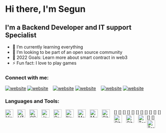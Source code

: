 # Hi there, I'm Segun

## I'm a Backend Developer and IT support Specialist

- 🌱 I’m currently learning everything
- 👯 I’m looking to be part of an open source community 
- 🥅 2022 Goals: Learn more about smart contract in web3
- ⚡ Fun fact: I love to play games

### Connect with me:

[![website](./img/twitter-light.svg)](https://twitter.com/Obasegun123#gh-light-mode-only)
[![website](./img/twitter-dark.svg)](https://twitter.com/Obasegun123#gh-dark-mode-only)
&nbsp;&nbsp;
[![website](./img/linkedin-light.svg)](https://www.linkedin.com/in/obasootosegun#gh-light-mode-only)
[![website](./img/linkedin-dark.svg)](https://www.linkedin.com/in/obasootosegun#gh-dark-mode-only)
&nbsp;&nbsp;
[![website](./img/instagram-light.svg)](https://www.instagram.com/obasootosegun#gh-light-mode-only)
[![website](./img/instagram-dark.svg)](https://www.instagram.com/obasootosegunr#gh-dark-mode-only)


### Languages and Tools:

[<img align="left" alt="Visual Studio Code" width="26px" src="https://cdn.jsdelivr.net/gh/devicons/devicon/icons/vscode/vscode-original.svg" style="padding-right:10px;" />]
[<img align="left" alt="HTML5" width="26px" src="https://cdn.jsdelivr.net/gh/devicons/devicon/icons/html5/html5-original.svg" style="padding-right:10px;" />]
[<img align="left" alt="CSS3" width="26px" src="https://cdn.jsdelivr.net/gh/devicons/devicon/icons/css3/css3-original.svg" style="padding-right:10px;" />]
[<img align="left" alt="JavaScript" width="26px" src="https://cdn.jsdelivr.net/gh/devicons/devicon/icons/javascript/javascript-original.svg" style="padding-right:10px;" />]
[<img align="left" alt="GraphQL" width="26px" src="https://cdn.jsdelivr.net/gh/devicons/devicon/icons/graphql/graphql-plain.svg" style="padding-right:10px;" />]
[<img align="left" alt="Node.js" width="26px" src="https://cdn.jsdelivr.net/gh/devicons/devicon/icons/nodejs/nodejs-original.svg" style="padding-right:10px;" />]
[<img align="left" alt="MongoDB" width="26px" src="https://cdn.jsdelivr.net/gh/devicons/devicon/icons/mongodb/mongodb-original.svg" style="padding-right:10px;" />]
[<img align="left" alt="MySQL" width="26px" src="https://cdn.jsdelivr.net/gh/devicons/devicon/icons/mysql/mysql-original.svg" style="padding-right:10px;" />]
[<img align="left" alt="Git" width="26px" src="https://cdn.jsdelivr.net/gh/devicons/devicon/icons/git/git-original.svg" style="padding-right:10px;" />]
[<img align="left" alt="GitHub" width="26px" src="https://user-images.githubusercontent.com/3369400/139447912-e0f43f33-6d9f-45f8-be46-2df5bbc91289.png" style="padding-right:10px;" />]
[<img align="left" alt="GitHub" width="26px" src="https://user-images.githubusercontent.com/3369400/139448065-39a229ba-4b06-434b-bc67-616e2ed80c8f.png" style="padding-right:10px;" />]
[<img align="left" alt="Terminal" width="26px" src="./img/terminal-light.svg" />]
[<img align="left" alt="Terminal" width="26px" src="./img/terminal-dark.svg" />]

<br />
<br />

[twitter]: https://twitter.com/Obasegun123
[youtube]: https://www.youtube.com/channel/UC39e73lA1Cp_Ql-_GAMRHCQ/playlists
[instagram]: https://instagram.com/obasootosegun
[linkedin]: https://linkedin.com/in/obasootosegun
[website]: https://codeSTACKr.com